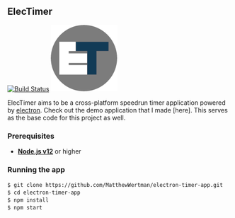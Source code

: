 ## ElecTimer

[![Build Status](https://travis-ci.com/MatthewWertman/ElecTimer.svg?token=QpXxGRjLbyC4WsfsZHkV&branch=deploy_build)](https://travis-ci.com/MatthewWertman/ElecTimer)
![alt text](electimer-150x150.png "ElecTimer Logo")

ElecTimer aims to be a cross-platform speedrun timer application powered by [electron](https://www.electronjs.org).
Check out the demo application that I made [here]. This serves as the base code for this project as well.

### Prerequisites
* **[Node.js v12](https://nodejs.org/en/download/)** or higher

### Running the app
```bash
$ git clone https://github.com/MatthewWertman/electron-timer-app.git
$ cd electron-timer-app
$ npm install
$ npm start
```

